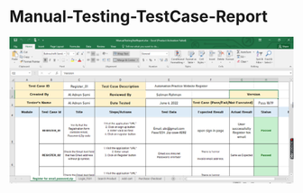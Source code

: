 # Manual-Testing-TestCase-Report
<img src="https://github.com/aladnansami/Manual-Testing-TestCase-/blob/main/testcase.png">
